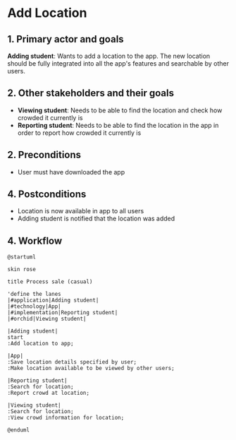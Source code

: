 # Add Location

## 1. Primary actor and goals

__Adding student__: Wants to add a location to the app. The new location should be fully integrated into all the app's features and searchable by other users.


## 2. Other stakeholders and their goals

* __Viewing student__: Needs to be able to find the location and check how crowded it currently is
* __Reporting student__: Needs to be able to find the location in the app in order to report how crowded it currently is


## 2. Preconditions

* User must have downloaded the app 

## 4. Postconditions

* Location is now available in app to all users 
* Adding student is notified that the location was added 

## 4. Workflow

```plantuml
@startuml

skin rose

title Process sale (casual)

'define the lanes
|#application|Adding student|
|#technology|App|
|#implementation|Reporting student|
|#orchid|Viewing student|

|Adding student|
start
:Add location to app;

|App|
:Save location details specified by user; 
:Make location available to be viewed by other users;

|Reporting student|
:Search for location; 
:Report crowd at location;

|Viewing student|
:Search for location; 
:View crowd information for location; 

@enduml
```